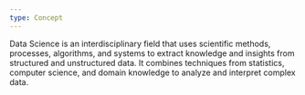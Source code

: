 ```yaml
---
type: Concept
---
```


Data Science is an interdisciplinary field that uses scientific methods, processes, algorithms, and systems to extract knowledge and insights from structured and unstructured data. It combines techniques from statistics, computer science, and domain knowledge to analyze and interpret complex data.